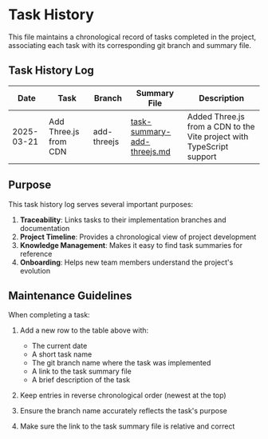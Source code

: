 # Task History

This file maintains a chronological record of tasks completed in the project, associating each task with its corresponding git branch and summary file.

## Task History Log

| Date | Task | Branch | Summary File | Description |
|------|------|--------|--------------|-------------|
| 2025-03-21 | Add Three.js from CDN | add-threejs | [task-summary-add-threejs.md](./task-summary-add-threejs.md) | Added Three.js from a CDN to the Vite project with TypeScript support |

## Purpose

This task history log serves several important purposes:

1. **Traceability**: Links tasks to their implementation branches and documentation
2. **Project Timeline**: Provides a chronological view of project development
3. **Knowledge Management**: Makes it easy to find task summaries for reference
4. **Onboarding**: Helps new team members understand the project's evolution

## Maintenance Guidelines

When completing a task:

1. Add a new row to the table above with:
   - The current date
   - A short task name
   - The git branch name where the task was implemented
   - A link to the task summary file
   - A brief description of the task

2. Keep entries in reverse chronological order (newest at the top)

3. Ensure the branch name accurately reflects the task's purpose

4. Make sure the link to the task summary file is relative and correct
